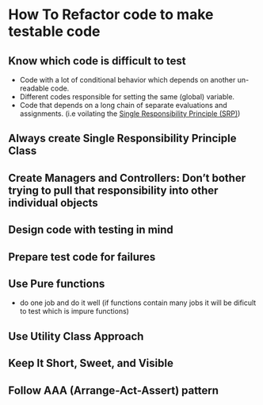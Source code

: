 # How To Refactor code to make testable code
## Know which code is difficult to test
  - Code with a lot of conditional behavior which depends on another un-readable code.
  - Different codes responsible for setting the same (global) variable.
  - Code that depends on a long chain of separate evaluations and assignments.
    (i.e voilating the [Single Responsibility Principle (SRP)](https://en.wikipedia.org/wiki/Single_responsibility_principle))
## Always create Single Responsibility Principle Class


## Create Managers and Controllers: Don’t bother trying to pull that responsibility into other individual objects


## Design code with testing in mind 


## Prepare test code for failures 

## Use Pure functions
   - do one job and do it well (if functions contain many jobs it will be dificult to test which is impure functions)

## Use Utility Class Approach


## Keep It Short, Sweet, and Visible


## Follow AAA (Arrange-Act-Assert) pattern
